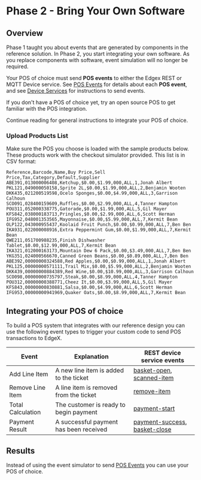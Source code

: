 # Phase 2 - Bring Your Own Software

## Overview

Phase 1 taught you about events that are generated by components in the reference solution. In Phase 2, you start integrating your own software. As you replace components with software, event simulation will no longer be required. 

Your POS of choice must send **POS events** to either the Edgex REST or MQTT Device service. See [POS Events](../rtsf_at_checkout_events/checkout_events.md#pos-events) for details about each **POS event**, and see [Device Services](../device_services.md) for instructions to send events. 

If you don't have a POS of choice yet, try an open source POS to get familiar with the POS integration. 

Continue reading for general instructions to integrate your POS of choice.



### Upload Products List

Make sure the POS you choose is loaded with the sample products below. These products work with the checkout simulator provided. This list is in CSV format:

```csv
Reference,Barcode,Name,Buy Price,Sell Price,Tax,Category,Default,Supplier
ABE391,013000006408,Ketchup,$0.00,$1.99,000,ALL,1,Jonah Albert
PKL121,049000050158,Sprite 2L,$0.00,$1.99,000,ALL,2,Benjamin Wooten
DKK435,021200519598,Ocelo Sponges,$0.00,$4.99,000,ALL,3,Garrison Calhoun
SCO091,028400159609,Ruffles,$0.00,$2.99,000,ALL,4,Tanner Hampton
POU311,052000338775,Gatorade,$0.00,$1.99,000,ALL,5,Gil Mayer
KFS842,038000183713,Pringles,$0.00,$2.99,000,ALL,6,Scott Herman
IFG952,048001353565,Mayonnaise,$0.00,$5.99,000,ALL,7,Kermit Bean
OLP122,043000955437,Koolaid Fruit Punch,$0.00,$0.99,000,ALL,7,Ben Ben
IKA931,022000008916,Extra Peppermint Gum,$0.00,$1.99,000,ALL,7,Kermit Bean
QWE211,051700988235,Finish Dishwasher Tablet,$0.00,$12.99,000,ALL,7,Kermit Bean
IKA321,012000163173,Mountain Dew 6 Pack,$0.00,$3.49,000,ALL,7,Ben Ben
YKG351,024000566670,Canned Green Beans,$0.00,$0.89,000,ALL,7,Ben Ben
ABE392,00000000324588,Red Apples,$0.00,$0.99,000,ALL,1,Jonah Albert
PKL125,00000000571111,Trail Mix,$0.00,$5.99,000,ALL,2,Benjamin Wooten
DKK439,00000000884389,Red Wine,$0.00,$10.99,000,ALL,3,Garrison Calhoun
SCO098,00000000735797,Steak,$0.00,$8.99,000,ALL,4,Tanner Hampton
POU312,00000000388771,Cheez It,$0.00,$3.99,000,ALL,5,Gil Mayer
KFS843,00000000830881,Salsa,$0.00,$4.99,000,ALL,6,Scott Herman
IFG953,00000000941969,Quaker Oats,$0.00,$8.99,000,ALL,7,Kermit Bean
```



## Integrating your POS of choice

To build a POS system that integrates with our reference design you can use the following event types to trigger your custom code to send POS transactions to EdgeX.

| Event             | Explanation                                                                                      | REST device service events |
|-------------------|--------------------------------------------------------------------------------------------------|----------------------------|
| Add Line Item     | A new line item is added to the ticket                                                      | [basket-open](../rtsf_at_checkout_events/checkout_events.md#basket-open), [scanned-item](../rtsf_at_checkout_events/checkout_events.md#scanned-item)  |
| Remove Line Item  | A line item is removed from the ticket                                                      | [remove-item](../rtsf_at_checkout_events/checkout_events.md#remove-item)                |
| Total Calculation | The customer is ready to begin payment                                                      | [payment-start](../rtsf_at_checkout_events/checkout_events.md#payment-start)              |
| Payment Result    | A successful payment has been received                                               | [payment-success](../rtsf_at_checkout_events/checkout_events.md#payment-success), [basket-close](../rtsf_at_checkout_events/checkout_events.md#basket-close)            |



## Results

Instead of using the event simulator to send [POS Events](../rtsf_at_checkout_events/checkout_events.md#pos-events) you can use your POS of choice. 
